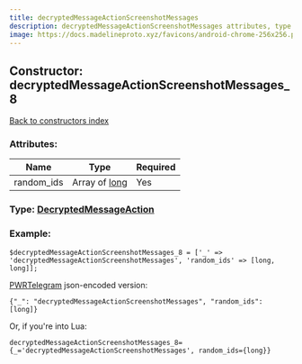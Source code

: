 ```yaml
---
title: decryptedMessageActionScreenshotMessages
description: decryptedMessageActionScreenshotMessages attributes, type and example
image: https://docs.madelineproto.xyz/favicons/android-chrome-256x256.png
---
```

## Constructor: decryptedMessageActionScreenshotMessages\_8  
[Back to constructors index](index.md)



### Attributes:

| Name     |    Type       | Required |
|----------|---------------|----------|
|random\_ids|Array of [long](../types/long.md) | Yes|



### Type: [DecryptedMessageAction](../types/DecryptedMessageAction.md)


### Example:

```
$decryptedMessageActionScreenshotMessages_8 = ['_' => 'decryptedMessageActionScreenshotMessages', 'random_ids' => [long, long]];
```  

[PWRTelegram](https://pwrtelegram.xyz) json-encoded version:

```
{"_": "decryptedMessageActionScreenshotMessages", "random_ids": [long]}
```


Or, if you're into Lua:  


```
decryptedMessageActionScreenshotMessages_8={_='decryptedMessageActionScreenshotMessages', random_ids={long}}

```


